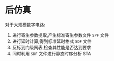 # 后仿真

对于大规模数字电路:
1. 进行寄生参数提取,产生标准寄生参数文件 `SPF` 文件
2. 进行延时计算,得到标准延时格式 `SDF` 文件
3. 反标到门级网表,检查其性能是否达到要求
4. 同时利用 `SDF` 文件进行静态时序分析 STA

